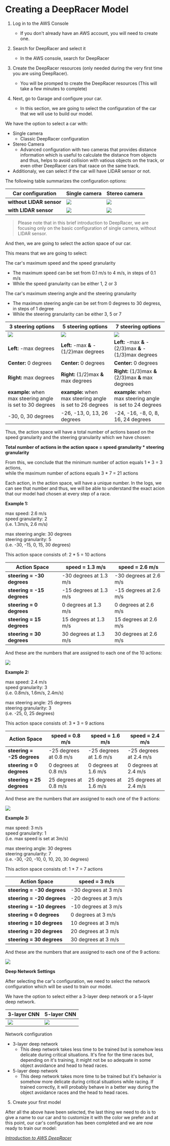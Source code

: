 # Creating a DeepRacer Model

1. Log in to the AWS Console
	* If you don't already have an AWS account, you will need to create one.

2. Search for DeepRacer and select it
	* In the AWS console, search for DeepRacer

3. Create the DeepRacer resources (only needed during the very first time you are using DeepRacer).
	* You will be promped to create the DeepRacer resources (This will take a few minutes to complete)

4. Next, go to Garage and configure your car.  
	* In this section, we are going to select the configuration of the car that we will use to build our model.  

We have the option to select a car with:

* Single camera
	* Classic DeepRacer configuration
* Stereo Camera
	* Advanced configuration with two cameras that provides distance information which is useful to calculate the distance from objects and thus, helps to avoid collision with vatious objects on the track, or even other DeepRacer cars that raace on the same track.
* Additionaly, we can select if the car will have LIDAR sensor or not.

The following table summarizes the configuration options:

Car configuration | Single camera | Stereo camera
-------------|------------|---------------
**without LIDAR sensor** | ![](imgs/car-01.PNG) | ![](imgs/car-02.PNG)
**with LIDAR sensor** | ![](imgs/car-03.PNG) | ![](imgs/car-04.PNG)

> Please note that in this brief introduction to DeepRacer, we are focusing only on the basic configuration of single camera, without LIDAR sensor.

And then, we are going to select the action space of our car.

This means that we are going to select:

The car's maximum speed and the speed granularity
* The maximum speed can be set from 0.1 m/s to 4 m/s, in steps of 0.1 m/s
* While the speed granularity can be either 1, 2 or 3

The car's maximum steering angle and the steering granularity
* The maximum steering angle can be set from 0 degrees to 30 degress, in steps of 1 degree
* While the steering granularity can be either 3, 5 or 7

3 steering options | 5 steering options | 7 steering options
-------------------|--------------------|-------------------
![](imgs/steering-01.PNG) | ![](imgs/steering-02.PNG) | ![](imgs/steering-03.PNG)
**Left:** -max degrees | **Left:** -max **&** -(1/2)max degrees | **Left:** -max **&** -(2/3)max **&** -(1/3)max degrees
**Center:** 0 degrees | **Center:** 0 degrees | **Center:** 0 degrees
**Right:** max degrees | **Right:** (1/2)max **&** max degrees | **Right:** (1/3)max **&** (2/3)max **&** max degrees
**example:** when max steering angle is set to 30 degrees | **example:** when max steering angle is set to 26 degrees | **example:** when max steering angle is set to 24 degrees
-30, 0, 30 degrees | -26, -13, 0, 13, 26 degrees | -24, -16, -8, 0, 8, 16, 24 degrees

Thus, the action space will have a total number of actions based on the speed granularity and the steering granularity which we have chosen:

**Total number of actions in the action space = speed granularity * steering granularity**

From this, we conclude that the minimum number of action equals 1 * 3 = 3 actions,  
while the maximum number of actions equals 3 * 7 = 21 actions

Each action, in the action space, will have a unique number. In the logs, we can see that number and thus, we will be able to understand the exact acion that our model had chosen at every step of a race.

**Example 1:**  

max speed: 2.6 m/s  
speed granularity: 2  
(i.e. 1.3m/s, 2.6 m/s)  

max steering angle: 30 degrees  
steering granularity: 5  
(i.e. -30, -15, 0, 15, 30 degrees)  

This action space consists of: 2 * 5 = 10 actions  

Action Space | speed = 1.3 m/s | speed = 2.6 m/s
-------------|-----------------|----------------
**steering = -30 degrees** | -30 degrees at 1.3 m/s | -30 degrees at 2.6 m/s
**steering = -15 degrees** | -15 degrees at 1.3 m/s | -15 degrees at 2.6 m/s
**steering =   0 degrees** |   0 degrees at 1.3 m/s |   0 degrees at 2.6 m/s
**steering =  15 degrees** |  15 degrees at 1.3 m/s |  15 degrees at 2.6 m/s
**steering =  30 degrees** |  30 degrees at 1.3 m/s |  30 degrees at 2.6 m/s

And these are the numbers that are assigned to each one of the 10 actions:  

![](imgs/action-01.PNG)

**Example 2:**  

max speed: 2.4 m/s  
speed granularity: 3  
(i.e. 0.8m/s, 1.6m/s, 2.4m/s)  

max steering angle: 25 degrees  
steering granularity: 3  
(i.e. -25, 0, 25 degrees)  

This action space consists of: 3 * 3 = 9 actions

Action Space | speed = 0.8 m/s | speed = 1.6 m/s | speed = 2.4 m/s
-------------|-----------------|-----------------|-----------------
**steering = -25 degrees** | -25 degrees at 0.8 m/s | -25 degrees at 1.6 m/s | -25 degrees at 2.4 m/s
**steering =   0 degrees** |   0 degrees at 0.8 m/s |   0 degrees at 1.6 m/s |   0 degrees at 2.4 m/s
**steering =  25 degrees** |  25 degrees at 0.8 m/s |  25 degrees at 1.6 m/s |  25 degrees at 2.4 m/s

And these are the numbers that are assigned to each one of the 9 actions:

![](imgs/action-02.PNG)

**Example 3:**   

max speed: 3 m/s  
speed granularity: 1  
(i.e. max speed is set at 3m/s)

max steering angle: 30 degrees  
steering granularity: 7  
(i.e. -30, -20, -10, 0, 10, 20, 30 degrees)  

This action space consists of: 1 * 7 = 7 actions

Action Space | speed = 3 m/s
-------------|---------------
**steering = -30 degrees** | -30 degrees at 3 m/s
**steering = -20 degrees** | -20 degrees at 3 m/s
**steering = -10 degrees** | -10 degrees at 3 m/s
**steering =   0 degrees** |   0 degrees at 3 m/s
**steering =  10 degrees** |  10 degrees at 3 m/s
**steering =  20 degrees** |  20 degrees at 3 m/s
**steering =  30 degrees** |  30 degrees at 3 m/s

And these are the numbers that are assigned to each one of the 9 actions:

![](imgs/action-03.PNG)

**Deep Network Settings**

After selecting the car's configuration, we need to select the network configuration which will be used to train our model.

We have the option to select either a 3-layer deep network or a 5-layer deep network.

3-layer CNN | 5-layer CNN
------------|---------------
![](imgs/cnn-01.PNG) | ![](imgs/cnn-02.PNG)

Network configuration
* 3-layer deep network
	* This deep network takes less time to be trained but is somehow less delicate during critical situations. It's fine for the time races but, depending on it's training, it might not be so adequate in some object avoidance and head to head races.
* 5-layer deep network
	* This deep network takes more time to be trained but it's behavior is somehow more delicate during critical situations while racing. If trained correctly, it will probably behave in a better way during the object avoidance races and the head to head races. 

5. Create your first model

After all the above have been selected, the last thing we need to do is to give a name to our car and to customize it with the color we prefer and at this point, our car's configuration has been completed and we are now ready to train our model:

*[Introduction to AWS DeepRacer](README.md)*

